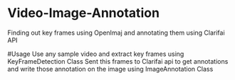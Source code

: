 # Video-Image-Annotation
Finding out key frames using OpenImaj and annotating them using Clarifai API

#Usage
Use any sample video and extract key frames using KeyFrameDetection Class
Sent this frames to Clarifai api to get annotations and write those annotation on the image using ImageAnnotation Class

